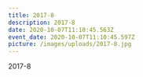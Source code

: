 ```yaml
---
title: 2017-8
description: 2017-8
date: 2020-10-07T11:10:45.563Z
event_date: 2020-10-07T11:10:45.597Z
picture: /images/uploads/2017-8.jpg
---
```

2017-8